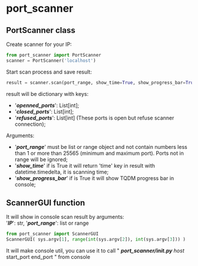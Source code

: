 # port_scanner

## PortScanner class
Create scanner for your IP:
```py
from port_scanner import PortScanner
scanner = PortScanner('localhost')
```
Start scan process and save result:
```py
result = scanner.scan(port_range, show_time=True, show_progress_bar=True)
```
result will be dictionary with keys:<br>
-  '***openned_ports***': List[int];<br>
-  '***closed_ports***': List[int];<br>
-  '***refused_ports***': List[int] (These ports is open but refuse scanner connection);<br>

Arguments:<br>
-  '***port_range***' must be list or range object and not contain numbers less than 1 or more than 25565 (minimum and maximum port). Ports not in range will be ignored;<br>
-  '***show_time***' if is True it will return 'time' key in result with datetime.timedelta, it is scanning time;<br>
-  '***show_progress_bar***' if is True it will show TQDM progress bar in console;<br>

## ScannerGUI function
It will show in console scan result by arguments:<br>
'***IP***': str, '***port_range***': list or range
```py
from port_scanner import ScannerGUI
ScannerGUI( sys.argv[1], range(int(sys.argv[2]), int(sys.argv[3])) )
```
It will make console util, you can use it to call " ***port_scanner/__init__.py*** *host* start_port end_port " from console
